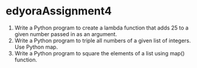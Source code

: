 # edyoraAssignment4

1. Write a Python program to create a lambda function that adds 25 to a given number passed in as an argument.
2. Write a Python program to triple all numbers of a given list of integers. Use Python map.
3. Write a Python program to square the elements of a list using map() function.
